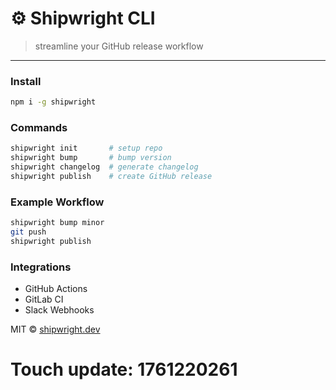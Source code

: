 # ⚙️ **Shipwright CLI**

> streamline your GitHub release workflow

---

### Install

```bash
npm i -g shipwright
```

### Commands

```bash
shipwright init       # setup repo
shipwright bump       # bump version
shipwright changelog  # generate changelog
shipwright publish    # create GitHub release
```

### Example Workflow

```bash
shipwright bump minor
git push
shipwright publish
```

### Integrations

* GitHub Actions
* GitLab CI
* Slack Webhooks

MIT © [shipwright.dev](https://shipwright.dev)

# Touch update: 1761220261

